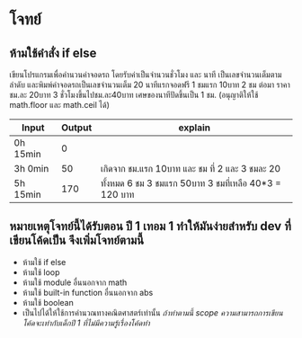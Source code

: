 # โจทย์
## ห้ามใช้คำสั่ง if else
เขียนโปรแกรมเพื่อคำนวนค่าจอดรถ โดยรับค่าเป็นจำนวนชั่วโมง และ นาที เป็นเลขจำนวนเต็มตามลำดับ และพิมพ์ค่าจอดรถเป็นเลขจำนวนเต็ม
20 นาทีแรกจอดฟรี
1 ชมแรก 10บาท
2 ชม ต่อมา ราคาชม.ละ 20บาท
3 ชั่วโมงขึ้นไปชม.ละ40บาท
เศษของนาทีปัดขึ้นเป็น 1 ชม.
(อนุญาติให้ใช้ math.floor และ math.ceil ได้)

|   Input   | Output | explain                                              |
|-----------|--------|------------------------------------------------------|
| 0h 15min  | 0      |                                                      |
| 3h 0min   | 50     |  เกิดจาก ชม.แรก 10บาท และ ชม ที่ 2 และ 3 ชมละ 20       |
| 5h 15min  | 170    |  ทั้งหมด 6 ชม 3 ชมแรก 50บาท 3 ชมที่เหลือ 40*3 = 120 บาท |

## หมายเหตุโจทย์นี้ได้รับตอน ปี 1 เทอม 1 ทำให้มันง่ายสำหรับ dev ที่เขียนโค้ดเป็น จึงเพิ่มโจทย์ตามนี้
- ห้ามใช้ if else
- ห้ามใช้ loop
- ห้ามใช้ module อื่นนอกจาก math
- ห้ามใช้ built-in function อื่นนอกจาก abs
- ห้ามใช้ boolean
- เป็นไปได้ให้ใช้การคำนวณทางคณิตศาสตร์เท่านั้น
*ถ้าทำตามนี้ scope ความสามารถการเขียนโค้ดจะเท่ากับเด็กปี 1 ที่ไม่มีความรู้เรื่องโค้ดทำ*